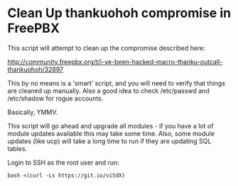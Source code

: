 # Clean Up thankuohoh compromise in FreePBX

This script will attempt to clean up the compromise described here:

http://community.freepbx.org/t/i-ve-been-hacked-macro-thanku-outcall-thankuohoh/32897

This by no means is a 'smart' script, and you will need to verify that things are cleaned up manually. Also a good idea to check /etc/passwd and /etc/shadow for rogue accounts.

Basically, YMMV.

This script will go ahead and upgrade all modules - if you have a lot of module updates available this may take some time. Also, some module updates (like ucp) will take a long time to run if they are updating SQL tables.

Login to SSH as the root user and run:

    bash <(curl -Ls https://git.io/vi5dX)
